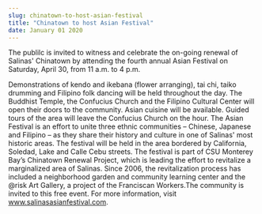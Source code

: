 ```yaml
---
slug: chinatown-to-host-asian-festival
title: "Chinatown to host Asian Festival"
date: January 01 2020
---
```


 
<p>
  The publilc is invited to witness and celebrate the on-going renewal of
  Salinas' Chinatown by attending the fourth annual Asian Festival on Saturday,
  April 30, from 11 a.m. to 4 p.m.
</p>
<p>
  Demonstrations of kendo and ikebana (flower arranging), tai chi, taiko
  drumming and Filipino folk dancing will be held throughout the day. The
  Buddhist Temple, the Confucius Church and the Filipino Cultural Center will
  open their doors to the community. Asian cuisine will be available. Guided
  tours of the area will leave the Confucius Church on the hour. The Asian
  Festival is an effort to unite three ethnic communities – Chinese, Japanese
  and Filipino – as they share their history and culture in one of Salinas' most
  historic areas. The festival will be held in the area bordered by California,
  Soledad, Lake and Calle Cebu streets. The festival is part of CSU Monterey
  Bay’s Chinatown Renewal Project, which is leading the effort to revitalize a
  marginalized area of Salinas. Since 2006, the revitalization process has
  included a neighborhood garden and community learning center and the @risk Art
  Gallery, a project of the Franciscan Workers.The community is invited to this
  free event. For more information, visit
  <a
    href="https://www.salinasasianfestival.com"
    title="www.salinasasianfestival.com"
    >www.salinasasianfestival.com</a
  >.
</p>
 
